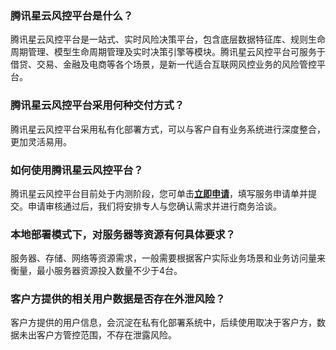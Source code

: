 ### 腾讯星云风控平台是什么？
腾讯星云风控平台是一站式、实时风险决策平台，包含底层数据特征库、规则生命周期管理、模型生命周期管理及实时决策引擎等模块。腾讯星云风控平台可服务于借贷、交易、金融及电商等各个场景，是新一代适合互联网风控业务的风险管控平台。
### 腾讯星云风控平台采用何种交付方式？
腾讯星云风控平台采用私有化部署方式，可以与客户自有业务系统进行深度整合，更加灵活易用。
### 如何使用腾讯星云风控平台？
腾讯星云风控平台目前处于内测阶段，您可单击[**立即申请**](https://url.cn/5nishFg)，填写服务申请单并提交。申请审核通过后，我们将安排专人与您确认需求并进行商务洽谈。
### 本地部署模式下，对服务器等资源有何具体要求？
服务器、存储、网络等资源需求，一般需要根据客户实际业务场景和业务访问量来衡量，最小服务器资源投入数量不少于4台。
### 客户方提供的相关用户数据是否存在外泄风险？
客户方提供的用户信息，会沉淀在私有化部署系统中，后续使用取决于客户方，数据未出客户方管控范围，不存在泄露风险。
